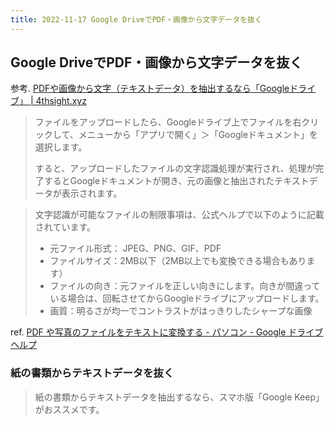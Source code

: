 ```yaml
---
title: 2022-11-17 Google DriveでPDF・画像から文字データを抜く
---
```


## Google DriveでPDF・画像から文字データを抜く

参考. [PDFや画像から文字（テキストデータ）を抽出するなら「Googleドライブ」 \| 4thsight.xyz](https://4thsight.xyz/11760)

> ファイルをアップロードしたら、Googleドライブ上でファイルを右クリックして、メニューから「アプリで開く」＞「Googleドキュメント」を選択します。
> 
> すると、アップロードしたファイルの文字認識処理が実行され、処理が完了するとGoogleドキュメントが開き、元の画像と抽出されたテキストデータが表示されます。

> 文字認識が可能なファイルの制限事項は、公式ヘルプで以下のように記載されています。
> - 元ファイル形式： JPEG、PNG、GIF、PDF
> - ファイルサイズ：2MB以下（2MB以上でも変換できる場合もあります）
> - ファイルの向き：元ファイルを正しい向きにします。向きが間違っている場合は、回転させてからGoogleドライブにアップロードします。
> - 画質：明るさが均一でコントラストがはっきりしたシャープな画像

ref. [PDF や写真のファイルをテキストに変換する - パソコン - Google ドライブ ヘルプ](https://support.google.com/drive/answer/176692?co=GENIE.Platform%3DDesktop&hl=ja&oco=1)

### 紙の書類からテキストデータを抜く

> 紙の書類からテキストデータを抽出するなら、スマホ版「Google Keep」がおススメです。
